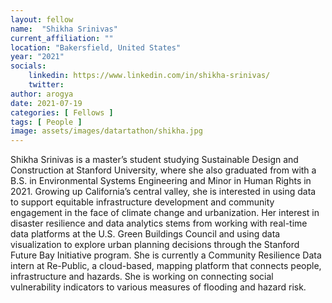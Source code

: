 ```yaml
---
layout: fellow
name:  "Shikha Srinivas"
current_affiliation: ""
location: "Bakersfield, United States"
year: "2021"
socials:
    linkedin: https://www.linkedin.com/in/shikha-srinivas/
    twitter: 
author: arogya
date: 2021-07-19
categories: [ Fellows ]
tags: [ People ]
image: assets/images/datartathon/shikha.jpg
---
```


Shikha Srinivas is a master’s student studying Sustainable Design and Construction at Stanford University, where she also graduated from with a B.S. in Environmental Systems Engineering and Minor in Human Rights in 2021. Growing up California’s central valley, she is interested in using data to support equitable infrastructure development and community engagement in the face of climate change and urbanization. Her interest in disaster resilience and data analytics stems from working with real-time data platforms at the U.S. Green Buildings Council and using data visualization to explore urban planning decisions through the Stanford Future Bay Initiative program. She is currently a Community Resilience Data intern at Re-Public, a cloud-based, mapping platform that connects people, infrastructure and hazards. She is working on connecting social vulnerability indicators to various measures of flooding and hazard risk. 